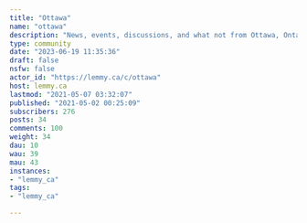 ```yaml
---
title: "Ottawa" 
name: "ottawa"
description: "News, events, discussions, and what not from Ottawa, Ontario.Municipal website: https://ottawa.ca/---### Rules1. Be polite and respectful.2. Please only post content relevant to the City of Ottawa or to its residents.---### Ottawa on the [Fediverse](https://en.wikipedia.org/wiki/Fediverse):*empty*### Ottawa chatrooms:* XMPP: *empty** Matrix: [https://matrix.to/#/#ottawa:matrix.org](https://matrix.to/#/#ottawa:matrix.org)* Telegram: [https://t.me/chatottawa](https://t.me/chatottawa)* Discord: [https://discord.gg/TrCHrucmqJ](https://discord.gg/TrCHrucmqJ)Please note the following:* All chatrooms are linked together. If you join one room your messages will be copied to the other platforms.* Matrix is an open source and potentially distributed chat protocol. The matrix room listed is hosted on matrix.org, a somewhat centralized hub for a lot of currently public rooms. Though the protocol itself is free, libre and open source, the deployment of the protocol resembles a centralized service. This may be fixed in the future with the deployment of independent servers.* Be aware that both Telegram and Discord are centralized proprietary platforms and do not necessarily protect your rights nor privacy while simultaneously giving power to corporations."
type: community
date: "2023-06-19 11:35:36"
draft: false
nsfw: false
actor_id: "https://lemmy.ca/c/ottawa"
host: lemmy.ca
lastmod: "2021-05-07 03:32:07"
published: "2021-05-02 00:25:09"
subscribers: 276
posts: 34
comments: 100
weight: 34
dau: 10
wau: 39
mau: 43
instances:
- "lemmy_ca"
tags: 
- "lemmy_ca"

---
```


